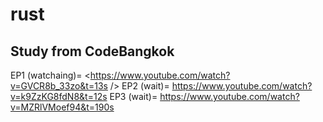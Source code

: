 # rust

## Study from CodeBangkok

EP1 (watchaing)= <https://www.youtube.com/watch?v=GVCR8b_33zo&t=13s />
EP2 (wait)= https://www.youtube.com/watch?v=k9ZzKG8fdN8&t=12s
EP3 (wait)= https://www.youtube.com/watch?v=MZRlVMoef94&t=190s

